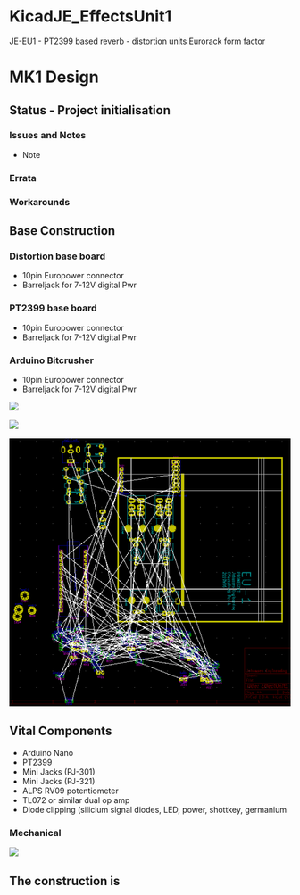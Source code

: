 # KicadJE_EffectsUnit1
JE-EU1 - PT2399 based reverb - distortion units
Eurorack form factor

# MK1 Design
## Status - Project initialisation
### Issues and Notes
 * Note
### Errata
### Workarounds

## Base Construction 
### Distortion base board 
 - 10pin Europower connector
 - Barreljack for 7-12V digital Pwr
### PT2399 base board 
 - 10pin Europower connector
 - Barreljack for 7-12V digital Pwr
### Arduino Bitcrusher
 - 10pin Europower connector
 - Barreljack for 7-12V digital Pwr
 
![](KicadJE-EU1-MK1-RevA-Schematic.png) 
 
![](KicadJE-EU1-MK1-RevA-Top3D.png)

![](KicadJE-EffectsUnit1.lib.png)

## Vital Components
 - Arduino Nano
 - PT2399
 - Mini Jacks (PJ-301)
 - Mini Jacks (PJ-321) 
 - ALPS RV09 potentiometer
 - TL072 or similar dual op amp
 - Diode clipping (silicium signal diodes, LED, power, shottkey, germanium
 
### Mechanical
![](EU1-MK1-mechanical.png)

The construction is 
-----------------------------------------------------
